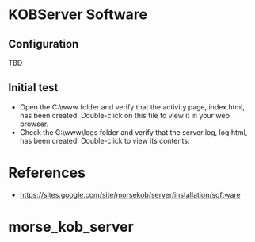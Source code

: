 
# KOBServer Software

## Configuration
TBD

## Initial test
+ Open the C:\www folder and verify that the activity page, index.html, has been created. Double-click on this file to view it in your web browser.
+ Check the C:\www\logs folder and verify that the server log, log.html, has been created. Double-click to view its contents.


# References
- https://sites.google.com/site/morsekob/server/installation/software


# morse_kob_server

